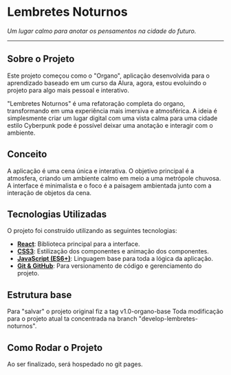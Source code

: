 # Lembretes Noturnos


_Um lugar calmo para anotar os pensamentos na cidade do futuro._

---

## Sobre o Projeto

Este projeto começou como o "Organo", aplicação desenvolvida para o aprendizado baseado em um curso da Alura, agora, estou evoluindo o projeto para algo mais pessoal e interativo.

"Lembretes Noturnos" é uma refatoração completa do organo, transformando em uma experiência mais imersiva e atmosférica.
A ideia é simplesmente criar um lugar digital com uma vista calma para uma cidade estilo Cyberpunk pode é possível deixar uma anotação e interagir com o ambiente.

## Conceito

A aplicação é uma cena única e interativa. O objetivo principal é a atmosfera, criando um ambiente calmo em meio a uma metrópole chuvosa.
A interface é minimalista e o foco é a paisagem ambientada junto com a interação de objetos da cena.

##  Tecnologias Utilizadas

O projeto foi construído utilizando as seguintes tecnologias:

* **[React](https://reactjs.org/)**: Biblioteca principal para a interface.
* **[CSS3](https://developer.mozilla.org/pt-BR/docs/Web/CSS)**: Estilização dos componentes e animação dos componentes.
* **[JavaScript (ES6+)](https://www.javascript.com/)**: Linguagem base para toda a lógica da aplicação.
* **[Git & GitHub](https://github.com/)**: Para versionamento de código e gerenciamento do projeto.

## Estrutura base
Para "salvar" o projeto original fiz a tag v1.0-organo-base
Toda modificação para o projeto atual ta concentrada na branch "develop-lembretes-noturnos".

## Como Rodar o Projeto

Ao ser finalizado, será hospedado no git pages.

